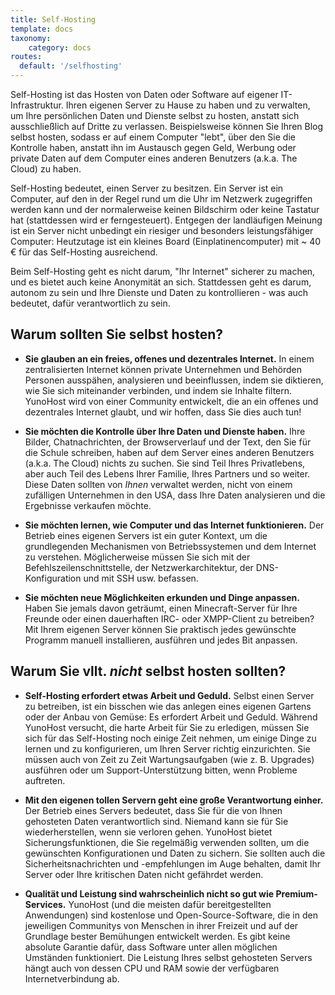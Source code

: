 ```yaml
---
title: Self-Hosting
template: docs
taxonomy:
    category: docs
routes:
  default: '/selfhosting'
---
```


Self-Hosting ist das Hosten von Daten oder Software auf eigener IT-Infrastruktur.
Ihren eigenen Server zu Hause zu haben und zu verwalten, um Ihre persönlichen Daten und Dienste selbst zu hosten, anstatt sich ausschließlich auf Dritte zu verlassen. Beispielsweise können Sie Ihren Blog selbst hosten, sodass er auf einem Computer "lebt", über den Sie die Kontrolle haben, anstatt ihn im Austausch gegen Geld, Werbung oder private Daten auf dem Computer eines anderen Benutzers (a.k.a. The Cloud) zu haben.

Self-Hosting bedeutet, einen Server zu besitzen. Ein Server ist ein Computer, auf den in der Regel rund um die Uhr im Netzwerk zugegriffen werden kann und der normalerweise keinen Bildschirm oder keine Tastatur hat (stattdessen wird er ferngesteuert). Entgegen der landläufigen Meinung ist ein Server nicht unbedingt ein riesiger und besonders leistungsfähiger Computer: Heutzutage ist ein kleines Board (Einplatinencomputer) mit ~ 40 € für das Self-Hosting ausreichend.

Beim Self-Hosting geht es nicht darum, "Ihr Internet" sicherer zu machen, und es bietet auch keine Anonymität an sich. Stattdessen geht es darum, autonom zu sein und Ihre Dienste und Daten zu kontrollieren - was auch bedeutet, dafür verantwortlich zu sein.

## Warum sollten Sie selbst hosten?

- **Sie glauben an ein freies, offenes und dezentrales Internet.** In einem zentralisierten Internet können private Unternehmen und Behörden Personen ausspähen, analysieren und beeinflussen, indem sie diktieren, wie Sie sich miteinander verbinden, und indem sie Inhalte filtern. YunoHost wird von einer Community entwickelt, die an ein offenes und dezentrales Internet glaubt, und wir hoffen, dass Sie dies auch tun!

- **Sie möchten die Kontrolle über Ihre Daten und Dienste haben.** Ihre Bilder, Chatnachrichten, der Browserverlauf und der Text, den Sie für die Schule schreiben, haben auf dem Server eines anderen Benutzers (a.k.a. The Cloud) nichts zu suchen. Sie sind Teil Ihres Privatlebens, aber auch Teil des Lebens Ihrer Familie, Ihres Partners und so weiter. Diese Daten sollten von *Ihnen* verwaltet werden, nicht von einem zufälligen Unternehmen in den USA, dass Ihre Daten analysieren und die Ergebnisse verkaufen möchte.

- **Sie möchten lernen, wie Computer und das Internet funktionieren.** Der Betrieb eines eigenen Servers ist ein guter Kontext, um die grundlegenden Mechanismen von Betriebssystemen und dem Internet zu verstehen. Möglicherweise müssen Sie sich mit der Befehlszeilenschnittstelle, der Netzwerkarchitektur, der DNS-Konfiguration und mit SSH usw. befassen.

- **Sie möchten neue Möglichkeiten erkunden und Dinge anpassen.** Haben Sie jemals davon geträumt, einen Minecraft-Server für Ihre Freunde oder einen dauerhaften IRC- oder XMPP-Client zu betreiben? Mit Ihrem eigenen Server können Sie praktisch jedes gewünschte Programm manuell installieren, ausführen und jedes Bit anpassen.

## Warum Sie vllt. *nicht* selbst hosten sollten?

- **Self-Hosting erfordert etwas Arbeit und Geduld.** Selbst einen Server zu betreiben, ist ein bisschen wie das anlegen eines eigenen Gartens oder der Anbau von Gemüse: Es erfordert Arbeit und Geduld. Während YunoHost versucht, die harte Arbeit für Sie zu erledigen, müssen Sie sich für das Self-Hosting noch einige Zeit nehmen, um einige Dinge zu lernen und zu konfigurieren, um Ihren Server richtig einzurichten. Sie müssen auch von Zeit zu Zeit Wartungsaufgaben (wie z. B. Upgrades) ausführen oder um Support-Unterstützung bitten, wenn Probleme auftreten.

- **Mit den eigenen tollen Servern geht eine große Verantwortung einher.** Der Betrieb eines Servers bedeutet, dass Sie für die von Ihnen gehosteten Daten verantwortlich sind. Niemand kann sie für Sie wiederherstellen, wenn sie verloren gehen. YunoHost bietet Sicherungsfunktionen, die Sie regelmäßig verwenden sollten, um die gewünschten Konfigurationen und Daten zu sichern. Sie sollten auch die Sicherheitsnachrichten und -empfehlungen im Auge behalten, damit Ihr Server oder Ihre kritischen Daten nicht gefährdet werden.

- **Qualität und Leistung sind wahrscheinlich nicht so gut wie Premium-Services.** YunoHost (und die meisten dafür bereitgestellten Anwendungen) sind kostenlose und Open-Source-Software, die in den jeweiligen Communitys von Menschen in ihrer Freizeit und auf der Grundlage bester Bemühungen entwickelt werden. Es gibt keine absolute Garantie dafür, dass Software unter allen möglichen Umständen funktioniert. Die Leistung Ihres selbst gehosteten Servers hängt auch von dessen CPU und RAM sowie der verfügbaren Internetverbindung ab.
